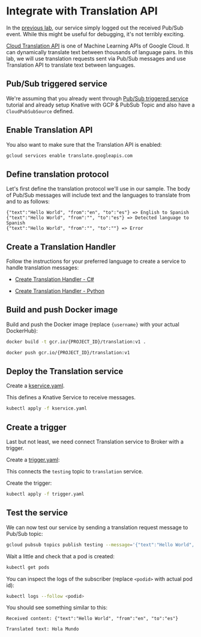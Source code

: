 # Integrate with Translation API

In the [previous lab](helloworldeventing.md), our service simply logged out the received Pub/Sub event. While this might be useful for debugging, it's not terribly exciting.

[Cloud Translation API](https://cloud.google.com/translate/docs/) is one of Machine Learning APIs of Google Cloud. It can dynamically translate text between thousands of language pairs. In this lab, we will use translation requests sent via Pub/Sub messages and use Translation API to translate text between languages.

## Pub/Sub triggered service

We're assuming that you already went through [Pub/Sub triggered
service](pubsubeventing.md) tutorial and already setup Knative with GCP & PubSub
Topic and also have a `CloudPubSubSource` defined.

## Enable Translation API

You also want to make sure that the Translation API is enabled:

```bash
gcloud services enable translate.googleapis.com
```

## Define translation protocol

Let's first define the translation protocol we'll use in our sample. The body of Pub/Sub messages will include text and the languages to translate from and to as follows:

```text
{"text":"Hello World", "from":"en", "to":"es"} => English to Spanish
{"text":"Hello World", "from":"", "to":"es"} => Detected language to Spanish
{"text":"Hello World", "from":"", "to":""} => Error
```

## Create a Translation Handler

Follow the instructions for your preferred language to create a service to handle translation messages:

* [Create Translation Handler - C#](translationeventing-csharp.md)

* [Create Translation Handler - Python](translationeventing-python.md)

## Build and push Docker image

Build and push the Docker image (replace `{username}` with your actual DockerHub):

```bash
docker build -t gcr.io/{PROJECT_ID}/translation:v1 .

docker push gcr.io/{PROJECT_ID}/translation:v1
```

## Deploy the Translation service

Create a [kservice.yaml](../eventing/translation/kservice.yaml).

This defines a Knative Service to receive messages.

```bash
kubectl apply -f kservice.yaml
```

## Create a trigger

Last but not least, we need connect Translation service to Broker with a trigger.

Create a [trigger.yaml](../eventing/translation/trigger.yaml):

This connects the `testing` topic to `translation` service.

Create the trigger:

```bash
kubectl apply -f trigger.yaml
```

## Test the service

We can now test our service by sending a translation request message to Pub/Sub topic:

```bash
gcloud pubsub topics publish testing --message='{"text":"Hello World", "from":"en", "to":"es"}'
```

Wait a little and check that a pod is created:

```bash
kubectl get pods
```

You can inspect the logs of the subscriber (replace `<podid>` with actual pod id):

```bash
kubectl logs --follow <podid>
```

You should see something similar to this:

```text
Received content: {"text":"Hello World", "from":"en", "to":"es"}

Translated text: Hola Mundo
```
